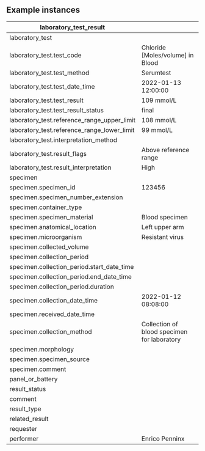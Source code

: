 ## Example instances

| laboratory_test_result                      |                   |
|---------------------------------------------|-------------------|
| laboratory_test	                          |
| laboratory_test.test_code	                  | Chloride [Moles/volume] in Blood |
| laboratory_test.test_method	              | Serumtest |
| laboratory_test.test_date_time	          | 2022-01-13 12:00:00 |
| laboratory_test.test_result	              | 109 mmol/L |
| laboratory_test.test_result_status	      | final | 
| laboratory_test.reference_range_upper_limit| 108 mmol/L |
| laboratory_test.reference_range_lower_limit| 99 mmol/L |
| laboratory_test.interpretation_method	      |  
| laboratory_test.result_flags	              | Above reference range |
| laboratory_test.result_interpretation	      | High |
| specimen	 	                              |
| specimen.specimen_id                        | 123456 |
| specimen.specimen_number_extension	      |
| specimen.container_type	                  |
| specimen.specimen_material	              | Blood specimen |
| specimen.anatomical_location	              | Left upper arm |
| specimen.microorganism	                  | Resistant virus |
| specimen.collected_volume	                  |
| specimen.collection_period	              | 
| specimen.collection_period.start_date_time	|
| specimen.collection_period.end_date_time	  |
| specimen.collection_period.duration	      |
| specimen.collection_date_time	              | 2022-01-12 08:08:00 |
| specimen.received_date_time	              |
| specimen.collection_method	              | Collection of blood specimen for laboratory |
| specimen.morphology	                      |
| specimen.specimen_source	                  |
| specimen.comment	                          |
| panel_or_battery	                          |
| result_status	                              |
| comment	                                  | 
| result_type	                              | 
| related_result	                          |
| requester	 	                              |
| performer	 							      | Enrico Penninx |
